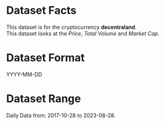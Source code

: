 # Dataset Facts   

This dataset is for the cryptocurrency **decentraland**.    
This dataset looks at the _Price_, _Total Volume_ and _Market Cap_.      

# Dataset Format  

YYYY-MM-DD    

# Dataset Range    

Daily Data from: 2017-10-28 to 2023-08-28.    
 